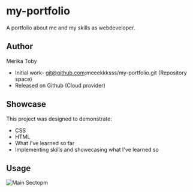 # my-portfolio
A portfolio about me and my skills as webdeveloper.

## Author
Merika Toby
* Initial work- git@github.com:meeekkksss/my-portfolio.git (Repository space)
* Released on Github (Cloud provider)

## Showcase 
This project was designed to demonstrate: 
* CSS 
* HTML
* What I've learned so far
* Implementing skills and showecasing what I've learned so 

## Usage 

![Main Sectopm](file:///Users/merikatoby/MAIN%20SECTION.png)